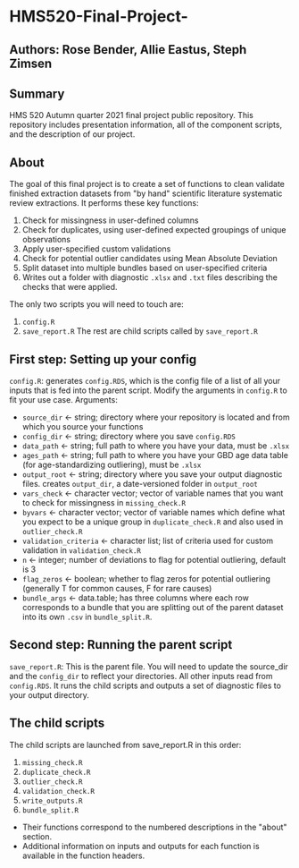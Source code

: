 # HMS520-Final-Project-
## Authors: Rose Bender, Allie Eastus, Steph Zimsen

## Summary
HMS 520 Autumn quarter 2021 final project public repository. This repository includes presentation information, all of the component scripts, and the description of our project. 

## About
The goal of this final project is to create a set of functions to clean validate finished extraction datasets from "by hand" scientific literature systematic review extractions. It performs these key functions:
1) Check for missingness in user-defined columns
2) Check for duplicates, using user-defined expected groupings of unique observations
3) Apply user-specified custom validations
4) Check for potential outlier candidates using Mean Absolute Deviation
5) Split dataset into multiple bundles based on user-specified criteria
6) Writes out a folder with diagnostic `.xlsx` and `.txt` files describing the checks that were applied.

The only two scripts you will need to touch are:
1) `config.R`
2) `save_report.R`
The rest are child scripts called by `save_report.R`

## First step: Setting up your config
`config.R`: generates `config.RDS`, which is the config file of a list of all your inputs that is fed into the parent script. Modify the arguments in `config.R` to fit your use case. Arguments:
* `source_dir` <- string; directory where your repository is located and from which you source your functions
* `config_dir` <- string; directory where you save `config.RDS`
* `data_path` <- string; full path to where you have your data, must be `.xlsx`
* `ages_path` <- string; full path to where you have your GBD age data table (for age-standardizing outliering), must be `.xlsx`
* `output_root` <- string; directory where you save your output diagnostic files. creates `output_dir`, a date-versioned folder in `output_root`
* `vars_check` <- character vector; vector of variable names that you want to check for missingness in `missing_check.R`
* `byvars` <- character vector; vector of variable names which define what you expect to be a unique group in `duplicate_check.R` and also used in `outlier_check.R`
* `validation_criteria` <- character list; list of criteria used for custom validation in `validation_check.R`
* `n` <- integer; number of deviations to flag for potential outliering, default is 3
* `flag_zeros` <- boolean; whether to flag zeros for potential outliering (generally T for common causes, F for rare causes)
* `bundle_args` <- data.table; has three columns where each row corresponds to a bundle that you are splitting out of the parent dataset into its own `.csv` in `bundle_split.R`. 

## Second step: Running the parent script
`save_report.R`: This is the parent file. You will need to update the source_dir and the `config_dir` to reflect your directories. All other inputs read from `config.RDS`. It runs the child scripts and outputs a set of diagnostic files to your output directory. 

## The child scripts
The child scripts are launched from save_report.R in this order:
1) `missing_check.R`
2) `duplicate_check.R`
3) `outlier_check.R`
4) `validation_check.R`
5) `write_outputs.R`
6) `bundle_split.R`
* Their functions correspond to the numbered descriptions in the "about" section. 
* Additional information on inputs and outputs for each function is available in the function headers.
